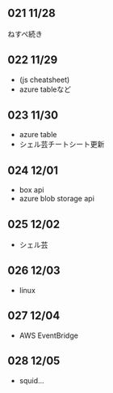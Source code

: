 ## 021 11/28
ねすぺ続き

## 022 11/29
* (js cheatsheet)
* azure tableなど

## 023 11/30
* azure table
* シェル芸チートシート更新

## 024 12/01
* box api
* azure blob storage api

## 025 12/02
* シェル芸

## 026 12/03
* linux

## 027 12/04
* AWS EventBridge

## 028 12/05
* squid...


